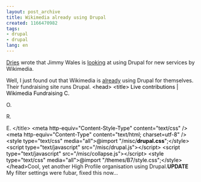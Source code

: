 ```yaml
---
layout: post_archive
title: Wikimedia already using Drupal
created: 1166470982
tags:
- drupal
- drupal
lang: en
---
```

[Dries](http://buytaert.net/mass-drupal-hosting) wrote that Jimmy Wales is [looking](http://news.yahoo.com/s/nm/20061211/bs_nm/internet_wikia_dc_1) at using Drupal for new services by Wikimedia.

Well, I just found out that Wikimedia is [already](http://fundraising.wikimedia.org/) using Drupal for themselves. Their fundraising site runs Drupal. <span style="color: #000000;">    &lt;head&gt;</span><span style="color: #000000;">      &lt;title&gt; Live contributions | Wikimedia Fundraising C.

O.

R.

E. &lt;/title&gt;</span><span style="color: #000000;">      &lt;meta http-equiv="Content-Style-Type" content="text/css" /&gt;</span><span style="color: #000000;">      &lt;meta http-equiv="Content-Type" content="text/html; charset=utf-8" /&gt;</span><span style="color: #000000;">  &lt;style type="text/css" media="all"&gt;@import "/misc/**drupal.css**";&lt;/style&gt;&lt;script type="text/javascript" src="/misc/drupal.js"&gt;&lt;/script&gt;</span><span style="color: #000000;">  &lt;script type="text/javascript" src="/misc/collapse.js"&gt;&lt;/script&gt;</span><span style="color: #000000;">      &lt;style type="text/css" media="all"&gt;@import "/themes/B7/style.css";&lt;/style&gt;</span><span style="color: #000000;">    &lt;/head&gt;</span>Cool, yet another High Profile organisation using Drupal.**UPDATE** My filter settings were fubar, fixed this now... 
